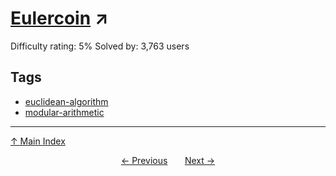 # [Eulercoin](https://projecteuler.net/problem=700) ↗️

Difficulty rating: 5%
Solved by: 3,763 users
## Tags

- [euclidean-algorithm](../tags/euclidean-algorithm.md)
- [modular-arithmetic](../tags/modular-arithmetic.md)



---

[↑ Main Index](../README.md)


<div align=center><a href='699.md'>← Previous</a> &nbsp;&nbsp; &nbsp;&nbsp;  <a href='701.md'>Next →</a></div>

